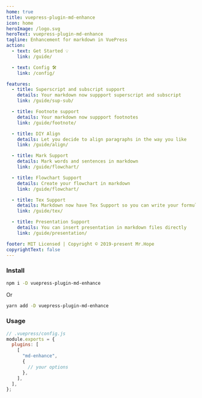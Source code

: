 ```yaml
---
home: true
title: vuepress-plugin-md-enhance
icon: home
heroImage: /logo.svg
heroText: vuepress-plugin-md-enhance
tagline: Enhancement for markdown in VuePress
action:
  - text: Get Started 💡
    link: /guide/

  - text: Config 🛠
    link: /config/

features:
  - title: Superscript and subscript support
    details: Your markdown now suppport superscript and subscript
    link: /guide/sup-sub/

  - title: Footnote support
    details: Your markdown now suppport footnotes
    link: /guide/footnote/

  - title: DIY Align
    details: Let you decide to align paragraphs in the way you like
    link: /guide/align/

  - title: Mark Support
    details: Mark words and sentences in markdown
    link: /guide/flowchart/

  - title: Flowchart Support
    details: Create your flowchart in markdown
    link: /guide/flowchart/

  - title: Tex Support
    details: Markdown now have Tex Support so you can write your formula
    link: /guide/tex/

  - title: Presentation Support
    details: You can insert presentation in markdown files directly
    link: /guide/presentation/

footer: MIT Licensed | Copyright © 2019-present Mr.Hope
copyrightText: false
---
```


### Install

```bash
npm i -D vuepress-plugin-md-enhance
```

Or

```bash
yarn add -D vuepress-plugin-md-enhance
```

### Usage

```js
// .vuepress/config.js
module.exports = {
  plugins: [
    [
      "md-enhance",
      {
        // your options
      },
    ],
  ],
};
```
